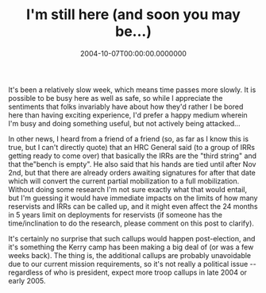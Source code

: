 ﻿---
title: I'm still here (and soon you may be...)
slug: im-still-here-and-soon-you-may-be
date: "2004-10-07T00:00:00.0000000"
featuredImage: img/im-still-here-and-soon-you-may-be-featured.png
---

It's been a relatively slow week, which means time passes more slowly. It is possible to be busy here as well as safe, so while I appreciate the sentiments that folks invariably have about how they'd rather I be bored here than having exciting experience, I'd prefer a happy medium wherein I'm busy and doing something useful, but not actively being attacked...

In other news, I heard from a friend of a friend (so, as far as I know this is true, but I can't directly quote) that an HRC General said (to a group of IRRs getting ready to come over) that basically the IRRs are the "third string" and that the"bench is empty". He also said that his hands are tied until after Nov 2nd, but that there are already orders awaiting signatures for after that date which will convert the current partial mobilization to a full mobilization. Without doing some research I'm not sure exactly what that would entail, but I'm guessing it would have immediate impacts on the limits of how many reservists and IRRs can be called up, and it might even affect the 24 months in 5 years limit on deployments for reservists (if someone has the time/inclination to do the research, please comment on this post to clarify).

It's certainly no surprise that such callups would happen post-election, and it's something the Kerry camp has been making a big deal of (or was a few weeks back). The thing is, the additional callups are probably unavoidable due to our current mission requirements, so it's not really a political issue -- regardless of who is president, expect more troop callups in late 2004 or early 2005.

